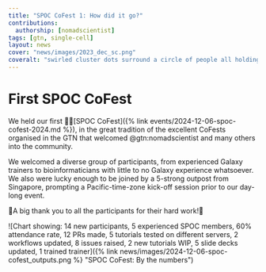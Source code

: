 ```yaml
---
title: "SPOC CoFest 1: How did it go?"
contributions:
  authorship: [nomadscientist]
tags: [gtn, single-cell]
layout: news
cover: "news/images/2023_dec_sc.png"
coveralt: "swirled cluster dots surround a circle of people all holding hands, looking towards the bright center (future)"
---
```


# First SPOC CoFest

We held our first 🖖🏾[SPOC CoFest]({% link events/2024-12-06-spoc-cofest-2024.md %}), in the great tradition of the excellent CoFests organised in the GTN that welcomed @gtn:nomadscientist and many others into the community.

We welcomed a diverse group of participants, from experienced Galaxy trainers to bioinformaticians with little to no Galaxy experience whatsoever. We also were lucky enough to be joined by a 5-strong outpost from Singapore, prompting a Pacific-time-zone kick-off session prior to our day-long event.

🎉A big thank you to all the participants for their hard work!🎉

![Chart showing: 14 new participants, 5 experienced SPOC members, 60% attendance rate, 12 PRs made, 5 tutorials tested on different servers, 2 workflows updated, 8 issues raised, 2 new tutorials WIP, 5 slide decks updated, 1 trained trainer]({% link news/images/2024-12-06-spoc-cofest_outputs.png %} "SPOC CoFest: By the numbers")
